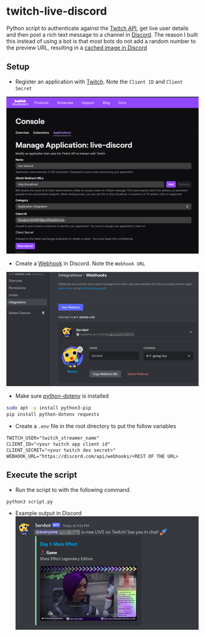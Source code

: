 # twitch-live-discord

Python script to authenticate against the [Twitch API](https://dev.twitch.tv/docs/api/), get live user details and then post a rich text message to a channel in [Discord](https://discord.com/developers/docs/reference). The reason I built this instead of using a bot is that most bots do not add a random number to the preview URL, resulting in a [cached image in Discord](https://discuss.dev.twitch.tv/t/feature-request-one-small-change-that-could-fix-the-discord-webhook-embed-cached-image-issues/27477)

## Setup

* Register an application with [Twitch](https://dev.twitch.tv/). Note the `Client ID` and `Client Secret`

![twitch-app](screenshots/twitch-app.png)

* Create a [Webhook](https://support.discord.com/hc/en-us/articles/228383668-Intro-to-Webhooks) in Discord. Note the `Webhook URL`

![webhook](screenshots/webhook.png)

* Make sure [python-dotenv](https://github.com/theskumar/python-dotenv) is installed

``` bash
sudo apt -y install python3-pip
pip install python-dotenv requests
```

* Create a `.env` file in the root directory to put the follow variables

```properties
TWITCH_USER="twitch_streamer_name"
CLIENT_ID="<your twitch app client id"
CLIENT_SECRET="<your twitch dev secret>"
WEBHOOK_URL="https://discord.com/api/webhooks/<REST OF THE URL>
```

## Execute the script

* Run the script to with the following command.

```bash
python3 script.py
```

* Example output in Discord
![discord](screenshots/discord.png)